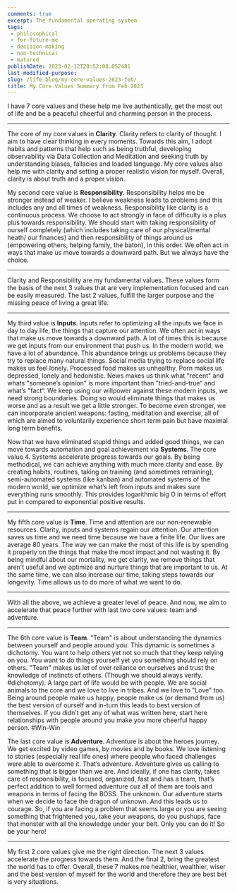 ```yaml
---
comments: true
excerpt: The fundamental operating system
tags:
 - philosophical
 - for-future-me
 - decision-making
 - non-technical
 - matured
publishDate: 2023-02-12T20:52:08.052481
last-modified-purpose: 
slug: /life-blog/my-core-values-2023-feb/
title: My Core Values Summary from Feb 2023
---
```


I have 7 core values and these help me live authentically, get the most out of life and be a peaceful cheerful and charming person in the process.

***

The core of my core values in **Clarity**. Clarity refers to clarity of thought. I aim to have clear thinking in every moments. Towards this aim, I adopt habits and patterns that help such as being truthful, developing observability via Data Collection and Meditation and seeking truth by understanding biases, fallacies and loaded language. My core values also help me with clarity and setting a proper realistic vision for myself. Overall, clarity is about truth and a proper vision.

My second core value is **Responsibility**. Responsibility helps me be stronger instead of weaker. I believe weakness leads to problems and this includes any and all times of weakness. Responsibility like clarity is a continuous process. We choose to act strongly in face of difficulty is a plus plus towards responsibility. We should start with taking responsibility of ourself completely (which includes taking care of our physical/mental heath/ our finances) and then responsibility of things around us (empowering others, helping family, the baton), in this order. We often act in ways that make us move towards a downward path. But we always have the choice.

***

Clarity and Responsibility are my fundamental values. These values form the basis of the next 3 values that are very implementation focused and can be easily measured. The last 2 values, fulfill the larger purpose and the missing peace of living a great life.

***

My third value is **Inputs**. Inputs refer to optimizing all the inputs we face in day to day life, the things that capture our attention. We often act in ways that make us move towards a downward path. A lot of times this is because we get inputs from our environment that push us. In the modern world, we have a lot of abundance. This abundance brings us problems because they try to replace many natural things. Social media trying to replace social life makes us feel lonely. Processed food makes us unhealthy. Porn makes us depressed, lonely and hedonistic. News makes us think what "recent" and whats "someone’s opinion" is more important than "tried-and-true“ and what’s "fact“. We keep using our willpower against these modern inputs, we need strong boundaries. Doing so would eliminate things that makes us worse and as a result we get a little stronger. To become even stronger, we can incorporate ancient weapons: fasting, meditation and exercise, all of which are aimed to voluntarily experience short term pain but have maximal long term benefits.

Now that we have eliminated stupid things and added good things, we can move towards automation and goal achievement via **Systems**. The core value 4. Systems accelerate progress towards our goals. By being methodical, we can achieve anything with much more clarity and ease. By creating habits, routines, taking on training (and sometimes retraining), semi-automated systems (like kanban) and automated systems of the modern world, we optimize what’s left from inputs and makes sure everything runs smoothly. This provides logarithmic big O in terms of effort put in compared to exponential positive results.

***

My fifth core value is **Time**. Time and attention are our non-renewable resources. Clarity, inputs and systems regain our attention. Our attention saves us time and we need time because we have a finite life. Our lives are average 80 years. The way we can make the most of this life is by spending it properly on the things that make the most impact and not wasting it. By being mindful about our mortality, we get clarity, we remove things that aren’t useful and we optimize and nurture things that are important to us. At the same time, we can also increase our time, taking steps towards our longevity. Time allows us to do more of what we want to do.

***

With all the above, we achieve a greater level of peace. And now, we aim to accelerate that peace further with last two core values: team and adventure.

***

The 6th core value is **Team**. "Team" is about understanding the dynamics between yourself and people around you. This dynamic is sometimes a dichotomy. You want to help others yet not so much that they keep relying on you. You want to do things yourself yet you something should rely on others. "Team" makes us let of over reliance on ourselves and trust the knowledge of instincts of others. (Though we should always verify. #dichotomy). A large part of life would be with people. We are social animals to the core and we love to live in tribes. And we love to "Love" too. Being around people make us happy, people make us (or demand from us) the best version of ourself and in-turn this leads to best version of themselves. If you didn’t get any of what was written here, start here relationships with people around you make you more cheerful  happy person. #Win-Win

The last core value is **Adventure**. Adventure is about the heroes journey. We get excited by video games, by movies and by books. We love listening to stories (especially real life ones) where people who faced challenges were able to overcome it. That’s adventure. Adventure gives us calling to something that is bigger than we are. And ideally, if one has clarity, takes care of responsibility, is focused, organized, fast and has a team, that’s perfect addition to well formed adventure cuz all of them are tools and weapons in terms of facing the BOSS. The unknown. Our adventure starts when we decide to face the dragon of unknown. And this leads us to courage. So, if you are facing a problem that seems large or you are seeing something that frightened you, take your weapons, do you pushups, face that monster with all the knowledge under your belt. Only you can do it! So be your hero!

***

My first 2 core values give me the right direction. The next 3 values accelerate the progress towards them. And the final 2, bring the greatest the world has to offer. Overall, these 7 makes me healthier, wealthier, wiser and the best version of myself for the world and therefore they are best bet is very situations.